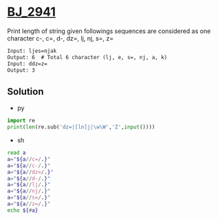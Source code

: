 # [BJ_2941](https://acmicpc.net/problem/2941)

Print length of string given followings sequences are considered as one character
c-, c=, d-, dz=, lj, nj, s=, z=

```txt
Input: ljes=njak
Output: 6  # Total 6 character (lj, e, s=, nj, a, k)
Input: ddz=z=
Output: 3
```

## Solution

* py

```py
import re
print(len(re.sub('dz=|[ln]j|\w\W','Z',input())))
```

* sh

```sh
read a
a="${a//c=/.}"
a="${a//c-/.}"
a="${a//dz=/.}"
a="${a//d-/.}"
a="${a//lj/.}"
a="${a//nj/.}"
a="${a//s=/.}"
a="${a//z=/.}"
echo ${#a}
```
